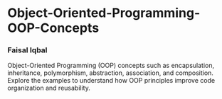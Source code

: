 # Object-Oriented-Programming-OOP-Concepts
<h3>Faisal Iqbal</h3>
Object-Oriented Programming (OOP) concepts such as encapsulation, inheritance, polymorphism, abstraction, association, and composition. Explore the examples to understand how OOP principles improve code organization and reusability.
